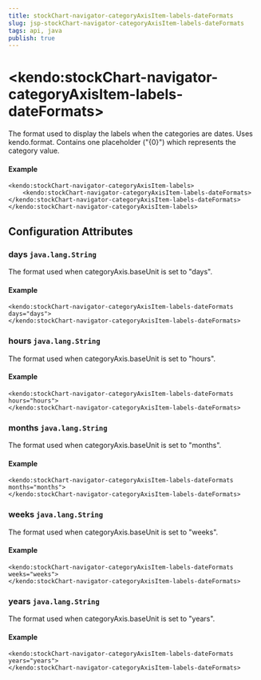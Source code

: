 ```yaml
---
title: stockChart-navigator-categoryAxisItem-labels-dateFormats
slug: jsp-stockChart-navigator-categoryAxisItem-labels-dateFormats
tags: api, java
publish: true
---
```


# \<kendo:stockChart-navigator-categoryAxisItem-labels-dateFormats\>

The format used to display the labels when the categories are dates. Uses kendo.format. Contains one placeholder ("{0}") which represents the category value.

#### Example
    <kendo:stockChart-navigator-categoryAxisItem-labels>
        <kendo:stockChart-navigator-categoryAxisItem-labels-dateFormats></kendo:stockChart-navigator-categoryAxisItem-labels-dateFormats>
    </kendo:stockChart-navigator-categoryAxisItem-labels>

## Configuration Attributes

### days `java.lang.String`

The format used when categoryAxis.baseUnit is set to "days".

#### Example
    <kendo:stockChart-navigator-categoryAxisItem-labels-dateFormats days="days">
    </kendo:stockChart-navigator-categoryAxisItem-labels-dateFormats>

### hours `java.lang.String`

The format used when categoryAxis.baseUnit is set to "hours".

#### Example
    <kendo:stockChart-navigator-categoryAxisItem-labels-dateFormats hours="hours">
    </kendo:stockChart-navigator-categoryAxisItem-labels-dateFormats>

### months `java.lang.String`

The format used when categoryAxis.baseUnit is set to "months".

#### Example
    <kendo:stockChart-navigator-categoryAxisItem-labels-dateFormats months="months">
    </kendo:stockChart-navigator-categoryAxisItem-labels-dateFormats>

### weeks `java.lang.String`

The format used when categoryAxis.baseUnit is set to "weeks".

#### Example
    <kendo:stockChart-navigator-categoryAxisItem-labels-dateFormats weeks="weeks">
    </kendo:stockChart-navigator-categoryAxisItem-labels-dateFormats>

### years `java.lang.String`

The format used when categoryAxis.baseUnit is set to "years".

#### Example
    <kendo:stockChart-navigator-categoryAxisItem-labels-dateFormats years="years">
    </kendo:stockChart-navigator-categoryAxisItem-labels-dateFormats>

